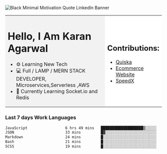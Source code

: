 <!-- ![20230107_223458 (1)-01](https://user-images.githubusercontent.com/85556603/212357966-4002f7aa-471b-4b3c-923d-f2b0d543cad5.jpeg) -->

![Black Minimal Motivation Quote LinkedIn Banner](https://github.com/KKA-0/KKA-0/assets/85556603/9f91eebb-d624-46aa-95a9-936d4ae8eaa6)



<table>
  <tr>
    <td style="width: 70%; background-color: #f2f2f2;">
      <h1>Hello, I Am Karan Agarwal</h1>
      <ul>
        <li>⚙ Learning New Tech</li>
        <li>💻 Full / LAMP / MERN STACK DEVELOPER, Microservices,Serverless ,AWS</li>
        <li>🙌 Currently Learning Socket.io and Redis</li>  
      </ul>
    </td>
    <td style="width: 30%; background-color: #ffffff;">
      <h2>Contributions:</h2>
      <ul>
        <li><a href="https://github.com/KKA-0/Quiska">Quiska</a></li>
         <li><a href="https://agarwal-handloom.web.app/">Ecommerce Website</a></li>
         <li><a href="https://github.com/Linkin143/SpeedX">SpeedX</a></li>
      </ul>
    </td>
  </tr>
</table>



<h3>Last 7 days Work Languages </h3> 
     
<!--START_SECTION:waka-->

```txt
JavaScript                 6 hrs 49 mins   ███████████████████▒░░░░░   77.25 %
JSON                       33 mins         █▓░░░░░░░░░░░░░░░░░░░░░░░   06.35 %
Markdown                   24 mins         █░░░░░░░░░░░░░░░░░░░░░░░░   04.61 %
Bash                       21 mins         █░░░░░░░░░░░░░░░░░░░░░░░░   04.02 %
SCSS                       19 mins         █░░░░░░░░░░░░░░░░░░░░░░░░   03.63 %
```

<!--END_SECTION:waka-->
